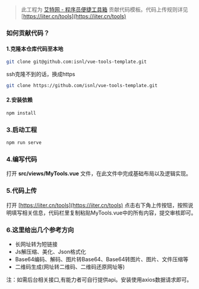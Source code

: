 > 此工程为 [艾特网 - 程序员便捷工具箱](https://iiter.cn/tools) 贡献代码模板。代码上传规则详见 [https://iiter.cn/tools](https://iiter.cn/tools)

> 

### 如何贡献代码？

#### 1.克隆本仓库代码至本地
```bash
git clone git@github.com:isnl/vue-tools-template.git
```
ssh克隆不到的话，换成https
```bash
git clone https://github.com/isnl/vue-tools-template.git
```

#### 2.安装依赖
```bash
npm install
```

### 3.启动工程
```bash
npm run serve
```

### 4.编写代码
打开 **src/views/MyTools.vue** 文件，在此文件中完成基础布局以及逻辑实现。

### 5.代码上传
打开 [https://iiter.cn/tools](https://iiter.cn/tools) 点击右下角上传按钮，按照说明填写相关信息，代码栏里复制粘贴MyTools.vue中的所有内容，提交审核即可。


### 6.这里给出几个参考方向
- 长网址转为短链接
- Js解压缩、美化、Json格式化
- Base64编码、解码、图片转Base64、Base64转图片、图片、文件压缩等
- 二维码生成(网址转二维码、二维码还原网址等)

注：如需后台相关接口,有能力者可自行提供api。安装使用axios数据请求即可。
